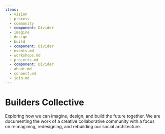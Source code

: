 ```yaml
---
items:
  - vision
  - process
  - community
  - component: Divider
  - imagine
  - design
  - build
  - component: Divider
  - events.md
  - workshops.md
  - projects.md
  - component: Divider
  - about.md
  - connect.md
  - join.md
---
```


# Builders Collective

Exploring how we can imagine, design, and build the future together. We are documenting the work of a creative collaborative community with a focus on reimagining, redesigning, and rebuilding our social architecture.

